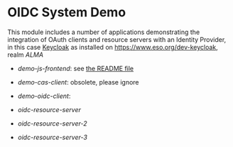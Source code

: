 # OIDC System Demo

This module includes a number of applications 
demonstrating the integration of OAuth clients and
resource servers with an Identity Provider, in this case
[Keycloak](https://www.keycloak.org/) as installed on https://www.eso.org/dev-keycloak, realm _ALMA_

* _demo-js-frontend_: see [the README file](demo-js-frontend/README.md)
  
* _demo-cas-client_: obsolete, please ignore

* _demo-oidc-client_:
  
* _oidc-resource-server_	
* _oidc-resource-server-2_
* _oidc-resource-server-3_